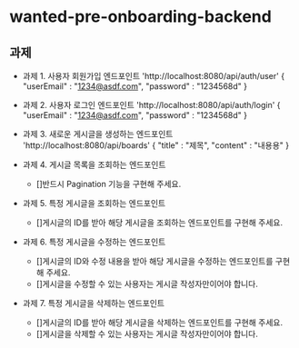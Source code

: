 # wanted-pre-onboarding-backend
## 과제
- 과제 1. 사용자 회원가입 엔드포인트
  'http://localhost:8080/api/auth/user'
  {
    "userEmail" : "1234@asdf.com",
    "password" : "1234568d"
  }
- 과제 2. 사용자 로그인 엔드포인트
  'http://localhost:8080/api/auth/login'
  {
      "userEmail" : "1234@asdf.com",
      "password" : "1234568d"
  }
  
- 과제 3. 새로운 게시글을 생성하는 엔드포인트
  'http://localhost:8080/api/boards'
  {
    "title" : "제목",
    "content" : "내용용"
  }
- 과제 4. 게시글 목록을 조회하는 엔드포인트
  - []반드시 Pagination 기능을 구현해 주세요.
- 과제 5. 특정 게시글을 조회하는 엔드포인트
  - []게시글의 ID를 받아 해당 게시글을 조회하는 엔드포인트를 구현해 주세요.
- 과제 6. 특정 게시글을 수정하는 엔드포인트
  - []게시글의 ID와 수정 내용을 받아 해당 게시글을 수정하는 엔드포인트를 구현해 주세요.
  - []게시글을 수정할 수 있는 사용자는 게시글 작성자만이어야 합니다.
- 과제 7. 특정 게시글을 삭제하는 엔드포인트
  - []게시글의 ID를 받아 해당 게시글을 삭제하는 엔드포인트를 구현해 주세요.
  - []게시글을 삭제할 수 있는 사용자는 게시글 작성자만이어야 합니다.
